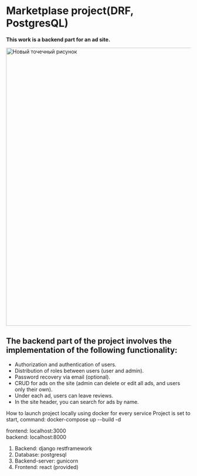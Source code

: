 
# Marketplase project(DRF, PostgresQL)

**This work is a backend part for an ad site.**

<img width="759" alt="Новый точечный рисунок" src="https://user-images.githubusercontent.com/104260807/208911095-2aad55cb-3e4a-4468-af41-11c9f0232525.png">


## The backend part of the project involves the implementation of the following functionality:

- Authorization and authentication of users.
- Distribution of roles between users (user and admin).
- Password recovery via email (optional).
- CRUD for ads on the site (admin can delete or edit all ads, and users only their own).
- Under each ad, users can leave reviews.
- In the site header, you can search for ads by name.

How to launch project locally using docker for every service
Project is set to start, command: docker-compose up --build -d

frontend: localhost:3000  
backend: localhost:8000


1. Backend: django restframework
2. Database: postgresql 
3. Backend-server: gunicorn
4. Frontend: react (provided)


